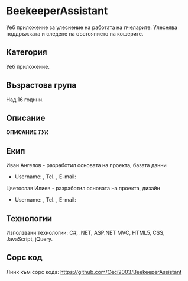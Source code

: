 # BeekeeperAssistant
Уеб приложение за улеснение на работата на пчеларите. Улеснява поддръжката и следене на състоянието на кошерите.

## Категория
Уеб приложение.

## Възрастова група
Над 16 години.

## Описание
**ОПИСАНИЕ _ТУК_**

## Екип

Иван Ангелов - разработил основата на проекта, базата данни
- Username: , Tel. , E-mail: 

Цветослав Илиев - разработил основата на проекта, дизайн
- Username: , Tel. , E-mail: 

## Технологии
Използвани технологии: C#, .NET, ASP.NET MVC, HTML5, CSS, JavaScript, jQuery.

## Сорс код
Линк към сорс кода: https://github.com/Ceci2003/BeekeeperAssistant
